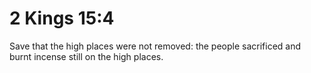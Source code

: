 # 2 Kings 15:4

Save that the high places were not removed: the people sacrificed and burnt incense still on the high places.